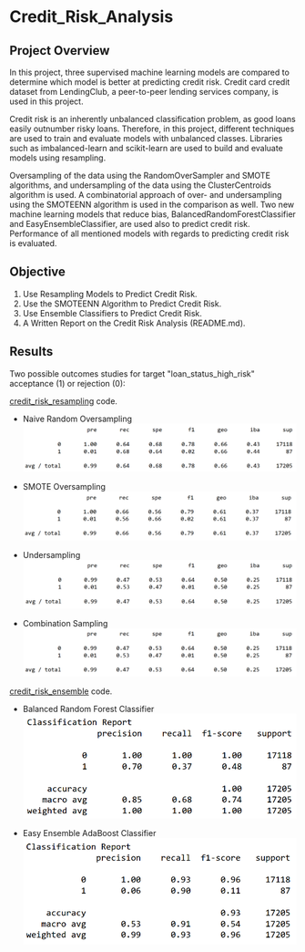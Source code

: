 # Credit_Risk_Analysis

## Project Overview
In this project, three supervised machine learning models are compared to determine which model is better at predicting credit risk. Credit card credit dataset from LendingClub, a peer-to-peer lending services company, is used in this project. 

Credit risk is an inherently unbalanced classification problem, as good loans easily outnumber risky loans. Therefore, in this project, different techniques are used to train and evaluate models with unbalanced classes. Libraries such as imbalanced-learn and scikit-learn are used to build and evaluate models using resampling. 

Oversampling of the data using the RandomOverSampler and SMOTE algorithms, and undersampling of the data using the ClusterCentroids algorithm is used. A combinatorial approach of over- and undersampling using the SMOTEENN algorithm is used in the comparison as well. Two new machine learning models that reduce bias, BalancedRandomForestClassifier and EasyEnsembleClassifier, are used also to predict credit risk. Performance of all mentioned models with regards to predicting credit risk is evaluated. 

## Objective

1. Use Resampling Models to Predict Credit Risk.
2. Use the SMOTEENN Algorithm to Predict Credit Risk.
3. Use Ensemble Classifiers to Predict Credit Risk.
4. A Written Report on the Credit Risk Analysis (README.md).

## Results
Two possible outcomes studies for target "loan_status_high_risk" acceptance (1) or rejection (0):

[credit_risk_resampling](https://github.com/MSF2141/Credit_Risk_Analysis/blob/e3dac1e8ea263f2918c6b63b685fed13fe9cc7f9/credit_risk_resampling.ipynb) code.
- Naive Random Oversampling
![Naive%20Random%20Oversampling](https://github.com/MSF2141/Credit_Risk_Analysis/blob/7d7c69787617c3d44effb85f8161b18b11a94422/Naive%20Random%20Oversampling.png)

- SMOTE Oversampling
![SMOTE%20Oversampling](https://github.com/MSF2141/Credit_Risk_Analysis/blob/3f1b7078ffc8ec7be978daa47b67d49858cf29de/SMOTE%20Oversampling.png)

- Undersampling
![Undersampling](https://github.com/MSF2141/Credit_Risk_Analysis/blob/22eca598bb69a3b90981b464be6d44eeb1033fe3/Undersampling.png)

- Combination Sampling
![Combination%20Sampling](https://github.com/MSF2141/Credit_Risk_Analysis/blob/170429c251b950adecf3cecb8ce9542b18a48115/Combination%20Sampling.png)

[credit_risk_ensemble](https://github.com/MSF2141/Credit_Risk_Analysis/blob/7655b560c59b14e564967f4d5894a8f54e769352/credit_risk_ensemble.ipynb) code.
- Balanced Random Forest Classifier
![Balanced%20Random%20Forest%20Classifier](https://github.com/MSF2141/Credit_Risk_Analysis/blob/81fad012eedc5876ff4b430e7dc04c8cc01a2143/Balanced%20Random%20Forest%20Classifier.png)

- Easy Ensemble AdaBoost Classifier 
![Easy%20Ensemble%20AdaBoost%20Classifier](https://github.com/MSF2141/Credit_Risk_Analysis/blob/4c588a71d47cdd60d5b24cf4dc166285ccf4d9a7/Easy%20Ensemble%20AdaBoost%20Classifier.png)



